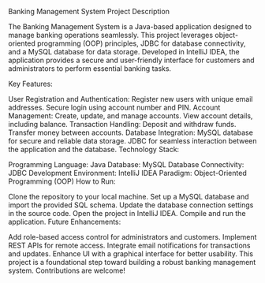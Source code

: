Banking Management System
Project Description

The Banking Management System is a Java-based application designed to manage banking operations seamlessly. This project leverages object-oriented programming (OOP) principles, JDBC for database connectivity, and a MySQL database for data storage. Developed in IntelliJ IDEA, the application provides a secure and user-friendly interface for customers and administrators to perform essential banking tasks.

Key Features:

User Registration and Authentication:
Register new users with unique email addresses.
Secure login using account number and PIN.
Account Management:
Create, update, and manage accounts.
View account details, including balance.
Transaction Handling:
Deposit and withdraw funds.
Transfer money between accounts.
Database Integration:
MySQL database for secure and reliable data storage.
JDBC for seamless interaction between the application and the database.
Technology Stack:

Programming Language: Java
Database: MySQL
Database Connectivity: JDBC
Development Environment: IntelliJ IDEA
Paradigm: Object-Oriented Programming (OOP)
How to Run:

Clone the repository to your local machine.
Set up a MySQL database and import the provided SQL schema.
Update the database connection settings in the source code.
Open the project in IntelliJ IDEA.
Compile and run the application.
Future Enhancements:

Add role-based access control for administrators and customers.
Implement REST APIs for remote access.
Integrate email notifications for transactions and updates.
Enhance UI with a graphical interface for better usability.
This project is a foundational step toward building a robust banking management system. Contributions are welcome!
